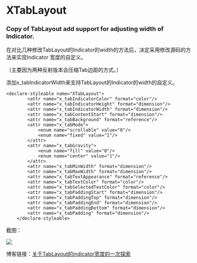 # XTabLayout

### Copy of TabLayout add support for adjusting width of Indicator.

在对比几种修改TabLayout的Indicator的width的方法后，决定采用修改源码的方法来实现Indicator 宽度的自定义。

（主要因为两种反射版本会压缩Tab边距的方式。）

添加x_tabIndicatorWidth来支持TabLayout的Indicator的width的自定义。

```
<declare-styleable name="XTabLayout">
        <attr name="x_tabIndicatorColor" format="color"/>
        <attr name="x_tabIndicatorHeight" format="dimension"/>
        <attr name="x_tabIndicatorWidth" format="dimension"/>
        <attr name="x_tabContentStart" format="dimension"/>
        <attr name="x_tabBackground" format="reference"/>
        <attr name="x_tabMode">
            <enum name="scrollable" value="0"/>
            <enum name="fixed" value="1"/>
        </attr>
        <attr name="x_tabGravity">
            <enum name="fill" value="0"/>
            <enum name="center" value="1"/>
        </attr>
        <attr name="x_tabMinWidth" format="dimension"/>
        <attr name="x_tabMaxWidth" format="dimension"/>
        <attr name="x_tabTextAppearance" format="reference"/>
        <attr name="x_tabTextColor" format="color"/>
        <attr name="x_tabSelectedTextColor" format="color"/>
        <attr name="x_tabPaddingStart" format="dimension"/>
        <attr name="x_tabPaddingTop" format="dimension"/>
        <attr name="x_tabPaddingEnd" format="dimension"/>
        <attr name="x_tabPaddingBottom" format="dimension"/>
        <attr name="x_tabPadding" format="dimension"/>
    </declare-styleable>
```


截图：

![](http://ohazfcl3s.bkt.clouddn.com/TabLayout_1.jpeg)

博客链接：[关于TabLayout的indicator宽度的一次探索](https://blog.csdn.net/h_gao/article/details/79784325)
